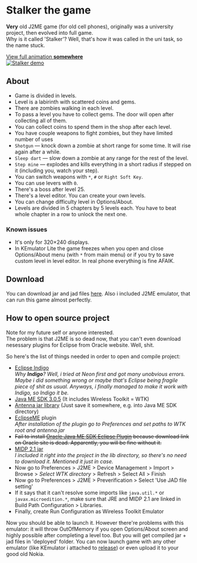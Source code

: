 # Stalker the game
__Very__ old J2ME game (for old cell phones), originally was a university project, then evolved into full game.  
Why is it called 'Stalker'? Well, that's how it was called in the uni task, so the name stuck.

[View full animation __somewhere__](link_to_somewhere)  
[![Stalker demo](link_to_small_gif)](link_to_somewhere)

## About
* Game is divided in levels.
* Level is a labirinth with scattered coins and gems.
* There are zombies walking in each level.
* To pass a level you have to collect gems. The door will open after collecting all of them.
* You can collect coins to spend them in the shop after each level.
* You have couple weapons to fight zombies, but they have limited number of uses
 * `Shotgun` — knock down a zombie at short range for some time. It will rise again after a while.
 * `Sleep dart` — slow down a zombie at any range for the rest of the level.
 * `Step mine` — explodes and kills everything in a short radius if stepped on it (including you, watch your step).
 * You can switch weapons with `*`, `#` or `Right Soft Key`.
 * You can use levers with `0`.
* There's a boss after level 25.
* There's a level editor. You can create your own levels.
* You can change difficulty level in Options/About.
* Levels are divided in 5 chapters by 5 levels each. You have to beat whole chapter in a row to unlock the next one.

### Known issues
* It's only for 320×240 displays.
* In KEmulator Lite the game freezes when you open and close Options/About menu (with `*` from main menu) or if you try to save custom level in level editor. In real phone everything is fine AFAIK.

## Download
You can download jar and jad files [here](link_to_release). Also i included J2ME emulator, that can run this game almost perfectly.

## How to open source project
Note for my future self or anyone interested.  
The problem is that J2ME is so dead now, that you can't even download nesessary plugins for Eclipse from Oracle website. Well, shit.  

So here's the list of things needed in order to open and compile project:
* [Eclipse Indigo](http://www.eclipse.org/downloads/packages/release/indigo/sr2)  
  _Why **Indigo**? Well, i tried at Neon first and got many unobvious errors. Maybe i did something wrong or maybe that's Eclipse being fragile piece of shit as usual. Anyways, i finally managed to make it work with Indigo, so Indigo it be._
* [Java ME SDK 3.0.5](http://www.oracle.com/technetwork/java/embedded/javame/javame-sdk/downloads/java-me-sdk-3-0-5-download-1849683.html) (It includes Wireless Toolkit = WTK)
* [Antenna jar library](https://sourceforge.net/projects/antenna/files) (Just save it somewhere, e.g. into Java ME SDK directory)
* [EclipseME](http://eclipseme.org/docs/installEclipseME.html) plugin  
  _After installation of the plugin go to Preferences and set paths to WTK root and antenna.jar_
* ~~Fail to install [Oracle Java ME SDK Eclipse Plugin](http://docs.oracle.com/javame/config/cldc/rel/3.3/win/gs/html/getstart_win32/setup_eclipseenv.htm) because download link on Oracle site is dead. Apparently, you will be fine without it.~~
* [MIDP 2.1 jar](http://www.java2s.com/Code/Jar/m/Downloadmidp21jar.htm)  
  _I included it right into the project in the lib directory, so there's no need to download it. Mentioned it just in case._
* Now go to Preferences > J2ME > Device Management > Import > Browse > _Select WTK directory_ > Refresh > Select All > Finish
* Now go to Preferences > J2ME > Preverification > Select 'Use JAD file setting'
* If it says that it can't resolve some imports like `java.util.*` or `javax.microedition.*`, make sure that JRE and MIDP 2.1 are linked in Build Path Configuration > Libraries.
* Finally, create Run Configuration as Wireless Toolkit Emulator

Now you should be able to launch it. However there're problems with this emulator: it will throw OutOfMemory if you open Options/About screen and highly possible after completing a level too. But you will get compiled jar + jad files in 'deployed' folder. You can now launch game with any other emulator (like KEmulator i attached to [release](link_to_release)) or even upload it to your good old Nokia.
